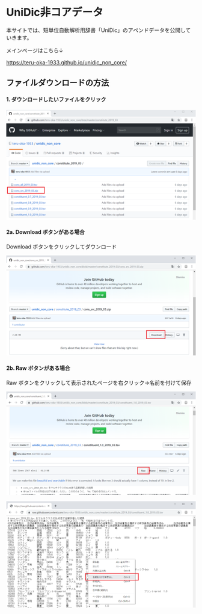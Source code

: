 # UniDic非コアデータ

本サイトでは、短単位自動解析用辞書「UniDic」のアペンドデータを公開していきます。

メインページはこちら↓

https://teru-oka-1933.github.io/unidic_non_core/

## ファイルダウンロードの方法

#### 1. ダウンロードしたいファイルをクリック

![download_image_1](https://raw.githubusercontent.com/teru-oka-1933/unidic_non_core/master/readme_images/download_image_1.png "download_image_1")

#### 2a. Download ボタンがある場合

Download ボタンをクリックしてダウンロード

![download_image_2](https://raw.githubusercontent.com/teru-oka-1933/unidic_non_core/master/readme_images/download_image_2.png "download_image_2")

#### 2b. Raw ボタンがある場合

Raw ボタンをクリックして表示されたページを右クリック->名前を付けて保存

![download_image_3](https://raw.githubusercontent.com/teru-oka-1933/unidic_non_core/master/readme_images/download_image_3.png "download_image_3")

![download_image_4](https://raw.githubusercontent.com/teru-oka-1933/unidic_non_core/master/readme_images/download_image_4.png "download_image_4")
